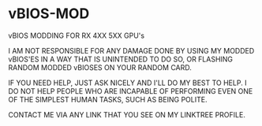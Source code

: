# vBIOS-MOD
vBIOS MODDING FOR RX 4XX 5XX GPU's

I AM NOT RESPONSIBLE FOR ANY DAMAGE DONE BY USING MY MODDED vBIOS'ES IN A WAY THAT IS UNINTENDED TO DO SO, OR FLASHING RANDOM MODDED vBIOSES ON YOUR RANDOM CARD.

IF YOU NEED HELP, JUST ASK NICELY AND I'LL DO MY BEST TO HELP. I DO NOT HELP PEOPLE WHO ARE INCAPABLE OF PERFORMING EVEN ONE OF THE SIMPLEST HUMAN TASKS, SUCH AS BEING POLITE.

CONTACT ME VIA ANY LINK THAT YOU SEE ON MY LINKTREE PROFILE.
